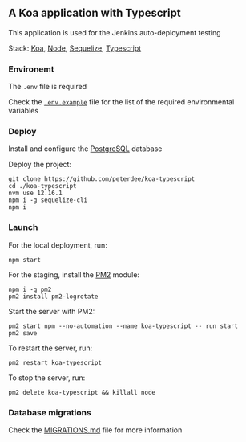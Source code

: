 ## A Koa application with Typescript

This application is used for the Jenkins auto-deployment testing

Stack: [Koa](https://koajs.com/), [Node](https://nodejs.org/en/), [Sequelize](https://sequelize.org/), [Typescript](https://www.typescriptlang.org/)

### Environemt

The `.env` file is required

Check the [`.env.example`](.env.example) file for the list of the required environmental variables

### Deploy

Install and configure the [PostgreSQL](https://www.postgresql.org/download/) database

Deploy the project:

```shell script
git clone https://github.com/peterdee/koa-typescript
cd ./koa-typescript
nvm use 12.16.1
npm i -g sequelize-cli
npm i
```

### Launch

For the local deployment, run:

```shell script
npm start
```

For the staging, install the [PM2]() module:

```shell script
npm i -g pm2
pm2 install pm2-logrotate
```

Start the server with PM2:

```shell script
pm2 start npm --no-automation --name koa-typescript -- run start
pm2 save
```

To restart the server, run:

```shell script
pm2 restart koa-typescript
```

To stop the server, run:

```shell script
pm2 delete koa-typescript && killall node
```

### Database migrations

Check the [MIGRATIONS.md](MIGRATIONS.md) file for more information
